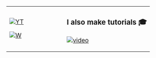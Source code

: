 <table>
  <td width="40%">

[![YT](https://img.shields.io/badge/YouTube-Peter-red?logo=youtube&style=for-the-badge)]([https://spelos.net/youtube](https://www.youtube.com/@Peter-vt1sx))

[![W](https://img.shields.io/badge/website-spelos.net-green?style=for-the-badge)](https://spelos.net)

  </td>
  <td>
  
### I also make tutorials 🎓
[![video](https://i.imgur.com/ndfiH8w.png)](https://www.youtube.com/watch?v=alMS9LIjvD8)
  
  </td>
</table>
